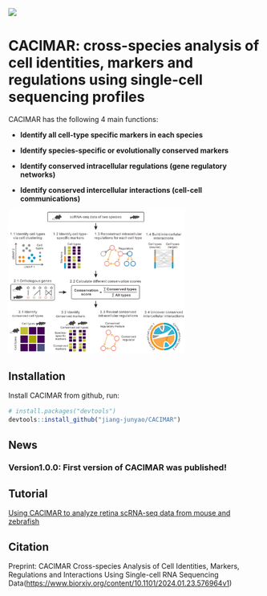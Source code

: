
<!-- README.md is generated from README.Rmd. Please edit that file -->

[![](https://img.shields.io/badge/Seurat-version4.2-red.svg)](https://satijalab.org/seurat/articles/get_started.html)

# CACIMAR: cross-species analysis of cell identities, markers and regulations using single-cell sequencing profiles

CACIMAR has the following 4 main functions:

- **Identify all cell-type specific markers in each species**

- **Identify species-specific or evolutionally conserved markers**

- **Identify conserved intracellular regulations (gene regulatory
  networks)**

- **Identify conserved intercellular interactions (cell-cell
  communications)**

<img src="Readme%20figure/Workflow.png"
style="width:70.0%;height:70.0%" />

## Installation

Install CACIMAR from github, run:

``` r
# install.packages("devtools")
devtools::install_github("jiang-junyao/CACIMAR")
```

## News

### Version1.0.0: First version of CACIMAR was published!

## Tutorial

[Using CACIMAR to analyze retina scRNA-seq data from mouse and
zebrafish](https://jiang-junyao.github.io/CACIMAR/CACIMAR_tutorial)

## Citation

Preprint: CACIMAR Cross-species Analysis of Cell Identities, Markers, Regulations and Interactions Using Single-cell RNA Sequencing Data(https://www.biorxiv.org/content/10.1101/2024.01.23.576964v1)
